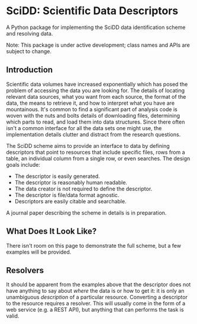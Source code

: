 
# SciDD: Scientific Data Descriptors

A Python package for implementing the SciDD data identification scheme and resolving data.

Note: This package is under active development; class names and APIs are subject to change.

## Introduction

Scientific data volumes have increased exponentially which has posed the problem of accessing the data you are looking for. The details of locating relevant data sources, what you want from each source, the format of the data, the means to retrieve it, and how to interpret what you have are mountainous. It's common to find a significant part of analysis code is woven with the nuts and bolts details of downloading files, determining which parts to read, and load them into data structures. Since there often isn't a common interface for all the data sets one might use, the implementation details clutter and distract from the research questions.

The SciDD scheme aims to provide an interface to data by defining descriptors that point to resources that include specific files, rows from a table, an individual column from a single row, or even searches. The design goals include:

* The descriptor is easily generated.
* The descriptor is reasonably human readable.
* The data creator is not required to define the descriptor.
* The descriptor is file/data format agnostic.
* Descriptors are easily citable and searchable.

A journal paper describing the scheme in details is in preparation.

## What Does It Look Like?

There isn't room on this page to demonstrate the full scheme, but a few examples will be provided. 

## Resolvers

It should be apparent from the examples above that the descriptor does not have anything to say about *where* the data is or how to get it: it is only an unambiguous *description* of a particular resource. Converting a descriptor to the resource requires a resolver. This will usually come in the form of a web service (e.g. a REST API), but anything that can performs the task is valid.
